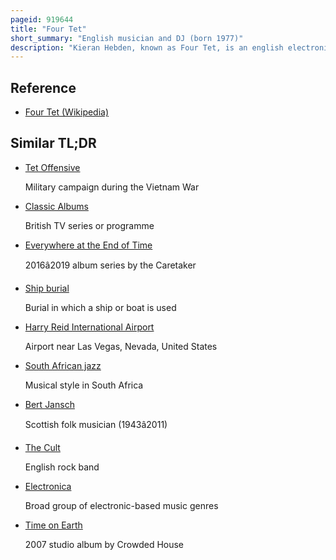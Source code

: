 ```yaml
---
pageid: 919644
title: "Four Tet"
short_summary: "English musician and DJ (born 1977)"
description: "Kieran Hebden, known as Four Tet, is an english electronic Musician. He came to Prominence as a Member of the post-rock Band Fridge before establishing himself as a solo Artist with Charting and critically acclaimed Albums such as Rounds, Everything Ecstatic and there is Love in you. Tet Hebden's Work includes several improvisational Works with Jazz Drummer steve Reid as well as Collaborations with burial and thom Yorke."
---
```


## Reference

- [Four Tet (Wikipedia)](https://en.wikipedia.org/?curid=919644)

## Similar TL;DR

- [Tet Offensive](/tldr/en/tet-offensive)

  Military campaign during the Vietnam War

- [Classic Albums](/tldr/en/classic-albums)

  British TV series or programme

- [Everywhere at the End of Time](/tldr/en/everywhere-at-the-end-of-time)

  2016â2019 album series by the Caretaker

- [Ship burial](/tldr/en/ship-burial)

  Burial in which a ship or boat is used

- [Harry Reid International Airport](/tldr/en/harry-reid-international-airport)

  Airport near Las Vegas, Nevada, United States

- [South African jazz](/tldr/en/south-african-jazz)

  Musical style in South Africa

- [Bert Jansch](/tldr/en/bert-jansch)

  Scottish folk musician (1943â2011)

- [The Cult](/tldr/en/the-cult)

  English rock band

- [Electronica](/tldr/en/electronica)

  Broad group of electronic-based music genres

- [Time on Earth](/tldr/en/time-on-earth)

  2007 studio album by Crowded House
